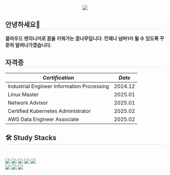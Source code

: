 <p align='center'>
  <img src="https://capsule-render.vercel.app/api?type=venom&height=200&color=0:a8c5f9,100:dcb3b8&text=HYOEUN's%20Github&section=header&reversal=false&fontSize=55&descAlign=38&fontAlign=50&fontAlignY=50&animation=twinkling&fontColor=adb8cf"/>
</p>

<div style="text-align: left;"> 
    <h2 style="border-bottom: 1px solid #d8dee4; color: #282d33;"> 안녕하세요🙌 </h2>  
    <div style="font-weight: 700; font-size: 15px; color: #282d33;"> 
        클라우드 엔지니어로 꿈을 키워가는 꿈나무입니다. 언제나 넘버1이 될 수 있도록 꾸준히 달려나가겠습니다.
    </div> 
</div>

<h2 style="border-bottom: 1px solid #d8dee4; color: #282d33;"> 자격증 </h2>  

<!-- 마크다운 형식으로 테이블 작성 -->
| *Certification*                       | *Date*       |
|---------------------------------------|--------------|
| Industrial Engineer Information Processing | 2024.12 |
| Linux Master                          | 2025.01      |
| Network Advisor                       | 2025.01      |
| Certified Kubernetes Administrator    | 2025.02      |
| AWS Data Engineer Associate           | 2025.02      |

<div style="text-align: left;">
    <h2 style="border-bottom: 1px solid #d8dee4; color: #282d33;"> 🛠️ Study Stacks </h2> <br> 
    <div style="margin: 10px 0;"> 
        <img src="https://img.shields.io/badge/Amazon AWS-232F3E?style=flat&logo=Amazon AWS&logoColor=white">
        <img src="https://img.shields.io/badge/Figma-F24E1E?style=flat&logo=Figma&logoColor=white">
        <img src="https://img.shields.io/badge/Notion-000000?style=flat&logo=Notion&logoColor=white">
        <img src="https://img.shields.io/badge/MySQL-4479A1?style=flat&logo=MySQL&logoColor=white">
        <img src="https://img.shields.io/badge/Linux-FCC624?style=flat&logo=Linux&logoColor=white">
        <br/>
        <img src="https://img.shields.io/badge/Java-007396?style=flat&logo=Java&logoColor=white">
        <img src="https://img.shields.io/badge/Github-181717?style=flat&logo=Github&logoColor=white">
        <img src="https://img.shields.io/badge/Git-F05032?style=flat&logo=Git&logoColor=white">
    </div>
</div>
